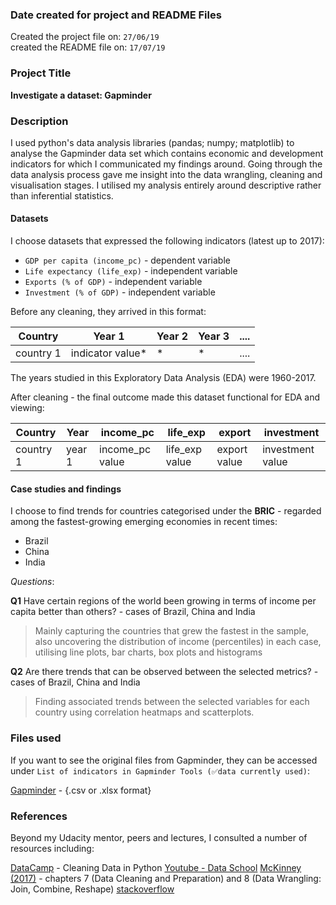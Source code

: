 ### Date created for project and README Files
Created the project file on: ```27/06/19```
<br>
created the README file on: ```17/07/19```

### Project Title
**Investigate a dataset: Gapminder**

### Description
I used python's data analysis libraries (pandas; numpy; matplotlib) to analyse the Gapminder data set which contains economic and development indicators for which I communicated my findings around.
Going through the data analysis process gave me insight into the data wrangling, cleaning and visualisation stages.
I utilised my analysis entirely around descriptive rather than inferential statistics.

#### Datasets
I choose datasets that expressed the following indicators (latest up to 2017):
* `GDP per capita (income_pc)` - dependent variable
* `Life expectancy (life_exp)` - independent variable
* `Exports (% of GDP)` - independent variable
* `Investment (% of GDP)` - independent variable

Before any cleaning, they arrived in this format:

Country | Year 1 | Year 2 | Year 3 | .... |
------------ | ------------- | ------------- | ------------- | ---------
country 1| indicator value* | * | * | ....

The years studied in this Exploratory Data Analysis (EDA) were 1960-2017.

After cleaning - the final outcome made this dataset functional for EDA and viewing:

Country | Year | income_pc | life_exp | export | investment
------------ | ------------- | ------------- | ------------- | ------------| ------------ |
country 1| year 1 | income_pc value | life_exp value | export value| investment value

#### Case studies and findings
I choose to find trends for countries categorised under the **BRIC** - regarded among the fastest-growing emerging economies in recent times:
- Brazil
- China
- India

*Questions*:

**Q1** Have certain regions of the world been growing in terms of income per capita better than others? - cases of Brazil, China and India

> Mainly capturing the countries that grew the fastest in the sample, also uncovering the distribution of income (percentiles) in each case, utilising line plots, bar charts, box plots and histograms

**Q2** Are there trends that can be observed between the selected metrics? - cases of Brazil, China and India

> Finding associated trends between the selected variables for each country using correlation heatmaps and scatterplots.

### Files used

If you want to see the original files from Gapminder, they can be accessed under ```List of indicators in Gapminder Tools (✅data currently used)```:

[Gapminder](https://www.gapminder.org/data/) - {.csv or .xlsx format}

### References

Beyond my Udacity mentor, peers and lectures, I consulted a number of resources including: 

[DataCamp](https://www.datacamp.com/courses/cleaning-data-in-python) - Cleaning Data in Python
[Youtube - Data School](https://www.youtube.com/user/dataschool)
[McKinney (2017)](https://www.oreilly.com/library/view/python-for-data/9781491957653/) - chapters 7 (Data Cleaning and Preparation) and 8 (Data Wrangling: Join, Combine, Reshape)
[stackoverflow](https://stackoverflow.com/)
